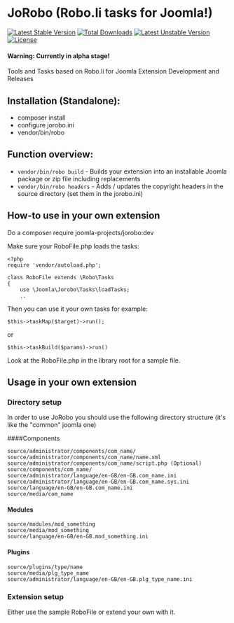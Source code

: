 # JoRobo (Robo.li tasks for Joomla!)

[![Latest Stable Version](https://poser.pugx.org/joomla-projects/jorobo/v/stable)](https://packagist.org/packages/joomla-projects/jorobo) [![Total Downloads](https://poser.pugx.org/joomla-projects/jorobo/downloads)](https://packagist.org/packages/joomla-projects/jorobo) [![Latest Unstable Version](https://poser.pugx.org/joomla-projects/jorobo/v/unstable)](https://packagist.org/packages/joomla-projects/jorobo) [![License](https://poser.pugx.org/joomla-projects/jorobo/license)](https://packagist.org/packages/joomla-projects/jorobo)

#### Warning: Currently in alpha stage!

Tools and Tasks based on Robo.li for Joomla Extension Development and Releases

## Installation (Standalone):

  * composer install
  * configure jorobo.ini
  * vendor/bin/robo
  
## Function overview:

  * `vendor/bin/robo build` - Builds your extension into an installable Joomla package or zip file including replacements
  * `vendor/bin/robo headers` - Adds / updates the copyright headers in the source directory (set them in the jorobo.ini)
  
## How-to use in your own extension

Do a composer require joomla-projects/jorobo:dev

Make sure your RoboFile.php loads the tasks:

```
<?php
require 'vendor/autoload.php';

class RoboFile extends \Robo\Tasks
{
	use \Joomla\Jorobo\Tasks\loadTasks;
	..
```

Then you can use it your own tasks for example:

`$this->taskMap($target)->run();`

or

`$this->taskBuild($params)->run()`

Look at the RoboFile.php in the library root for a sample file.

## Usage in your own extension

### Directory setup

In order to use JoRobo you should use the following directory structure (it's like the "common" joomla one)

####Components

```
source/administrator/components/com_name/
source/administrator/components/com_name/name.xml
source/administrator/components/com_name/script.php (Optional)
source/components/com_name/
source/administrator/language/en-GB/en-GB.com_name.ini
source/administrator/language/en-GB/en-GB.com_name.sys.ini
source/language/en-GB/en-GB.com_name.ini
source/media/com_name
```

#### Modules

```
source/modules/mod_something
source/media/mod_something
source/language/en-GB/en-GB.mod_something.ini
```

#### Plugins

```
source/plugins/type/name
source/media/plg_type_name
source/administrator/language/en-GB/en-GB.plg_type_name.ini
```

### Extension setup

Either use the sample RoboFile or extend your own with it.
